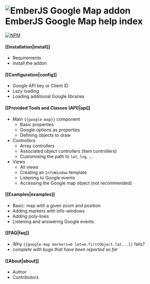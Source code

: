 ![EmberJS Google Map addon](https://raw.githubusercontent.com/huafu/ember-google-map/master/icon-64.png) EmberJS Google Map help index
=============================

[![NPM](https://nodei.co/npm/ember-google-map.png?downloads=true&downloadRank=true&stars=true)](https://nodei.co/npm/ember-google-map/)

#### [[Installation|install]]
* Requirements
* Install the addon

#### [[Configuration|config]]
* Google API key or Client ID
* Lazy loading
* Loading additional Google libraries

#### [[Provided Tools and Classes (API)|api]]
* Main `{{google-map}}` component
    - Basic properties
    - Google options as properties
    - Defining objects to draw
* Controllers
    - Array controllers
    - Associated object controllers (item controllers)
    - Customising the path to `lat`, `lng`, ...
* Views
    - All views
    - Creating an `InfoWindow` template
    - Listening to Google events
    - Accessing the Google map object (not recommended)

#### [[Examples|examples]]
* Basic: map with a given zoom and position
* Adding markers with info-windows
* Adding poly-lines
* Listening and answering Google events

#### [[FAQ|faq]]
* Why `{{google-map markers=m lat=m.firstObject.lat...}}` fails?
* _complete with bugs that have been reported so far_

#### [[About|about]]
* Author
* Contributors
